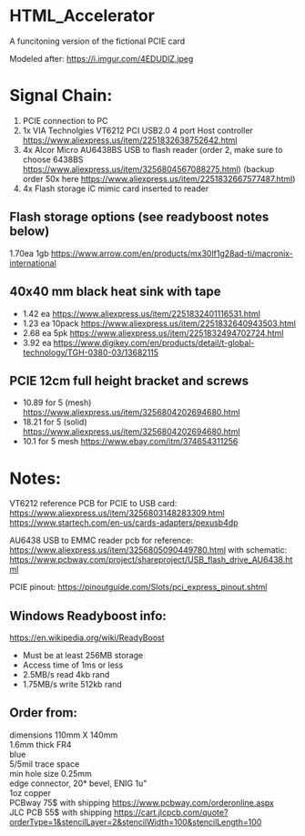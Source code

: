 # HTML_Accelerator
 A funcitoning version of the fictional PCIE card

Modeled after: https://i.imgur.com/4EDUDlZ.jpeg


# Signal Chain:
1. PCIE connection to PC
2. 1x VIA Technolgies VT6212 PCI USB2.0 4 port Host controller  https://www.aliexpress.us/item/2251832638752642.html
3. 4x Alcor Micro AU6438BS USB to flash reader (order 2, make sure to choose 6438BS https://www.aliexpress.us/item/3256804567088275.html) (backup order 50x here https://www.aliexpress.us/item/2251832667577487.html)
4. 4x Flash storage iC mimic card inserted to reader 

## Flash storage options (see readyboost notes below)
1.70ea 1gb https://www.arrow.com/en/products/mx30lf1g28ad-ti/macronix-international

## 40x40 mm black heat sink with tape
- 1.42 ea https://www.aliexpress.us/item/2251832401116531.html
- 1.23 ea 10pack https://www.aliexpress.us/item/2251832640943503.html
- 2.68 ea 5pk https://www.aliexpress.us/item/2251832494702724.html
- 3.92 ea https://www.digikey.com/en/products/detail/t-global-technology/TGH-0380-03/13682115

## PCIE 12cm full height bracket and screws
- 10.89 for 5 (mesh) https://www.aliexpress.us/item/3256804202694680.html
- 18.21 for 5 (solid) https://www.aliexpress.us/item/3256804202694680.html
- 10.1 for 5 mesh https://www.ebay.com/itm/374654311256


# Notes:
VT6212 reference PCB for PCIE to USB card:
https://www.aliexpress.us/item/3256803148283309.html
https://www.startech.com/en-us/cards-adapters/pexusb4dp

AU6438 USB to EMMC reader pcb for reference:
https://www.aliexpress.us/item/3256805090449780.html
with schematic: https://www.pcbway.com/project/shareproject/USB_flash_drive_AU6438.html

PCIE pinout:
https://pinoutguide.com/Slots/pci_express_pinout.shtml

## Windows Readyboost info:
https://en.wikipedia.org/wiki/ReadyBoost
- Must be at least 256MB  storage  
- Access time of 1ms or less  
- 2.5MB/s read 4kb rand  
- 1.75MB/s write 512kb rand  

## Order from:
dimensions 110mm X 140mm  
1.6mm thick FR4  
blue  
5/5mil trace space  
min hole size 0.25mm  
edge connector, 20* bevel, ENIG 1u"  
1oz copper  
PCBway 75$ with shipping https://www.pcbway.com/orderonline.aspx  
JLC PCB 55$ with shipping https://cart.jlcpcb.com/quote?orderType=1&stencilLayer=2&stencilWidth=100&stencilLength=100  

